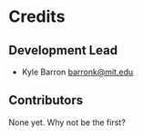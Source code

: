 # Credits

## Development Lead

-   Kyle Barron <barronk@mit.edu>

## Contributors

None yet. Why not be the first?
